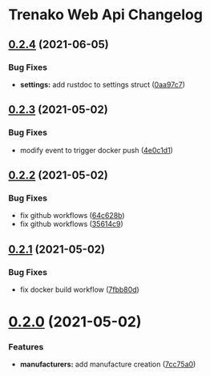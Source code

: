 # Trenako Web Api Changelog

## [0.2.4](https://github.com/CarloMicieli/trenako-web-api/compare/v0.2.3...v0.2.4) (2021-06-05)


### Bug Fixes

* **settings:** add rustdoc to settings struct ([0aa97c7](https://github.com/CarloMicieli/trenako-web-api/commit/0aa97c7b4f2fc8cf0e51c7bcf350b63a0512e040))

## [0.2.3](https://github.com/CarloMicieli/trenako-web-api/compare/v0.2.2...v0.2.3) (2021-05-02)


### Bug Fixes

* modify event to trigger docker push ([4e0c1d1](https://github.com/CarloMicieli/trenako-web-api/commit/4e0c1d11ece4d707f0ecddbfb55c824a1b6724dc))

## [0.2.2](https://github.com/CarloMicieli/trenako-web-api/compare/v0.2.1...v0.2.2) (2021-05-02)


### Bug Fixes

* fix github workflows ([64c628b](https://github.com/CarloMicieli/trenako-web-api/commit/64c628b86d66e4167051014dee15c6e2ba9023ea))
* fix github workflows ([35614c9](https://github.com/CarloMicieli/trenako-web-api/commit/35614c93749611dcbad72bc08334fc24d8e68f08))

## [0.2.1](https://github.com/CarloMicieli/trenako-web-api/compare/v0.2.0...v0.2.1) (2021-05-02)


### Bug Fixes

* fix docker build workflow ([7fbb80d](https://github.com/CarloMicieli/trenako-web-api/commit/7fbb80d05045f65bd4960c2ebaadf02cd174064c))

# [0.2.0](https://github.com/CarloMicieli/trenako-web-api/compare/v0.1.0...v0.2.0) (2021-05-02)


### Features

* **manufacturers:** add manufacture creation ([7cc75a0](https://github.com/CarloMicieli/trenako-web-api/commit/7cc75a0763f1c875bc9780ff275df029ac2e0031))
